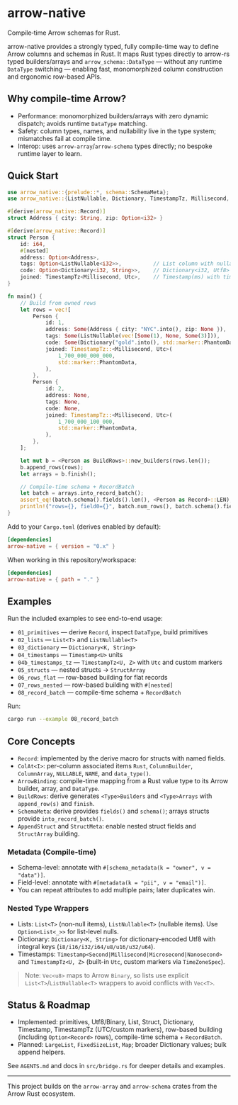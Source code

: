 # arrow-native

Compile‑time Arrow schemas for Rust.

arrow-native provides a strongly typed, fully compile-time way to define Arrow columns and schemas in Rust.
It maps Rust types directly to arrow-rs typed builders/arrays and `arrow_schema::DataType` — without any
runtime `DataType` switching — enabling fast, monomorphized column construction and ergonomic row-based APIs.

## Why compile-time Arrow?

- Performance: monomorphized builders/arrays with zero dynamic dispatch; avoids runtime `DataType` matching.
- Safety: column types, names, and nullability live in the type system; mismatches fail at compile time.
- Interop: uses `arrow-array`/`arrow-schema` types directly; no bespoke runtime layer to learn.

## Quick Start

```rust
use arrow_native::{prelude::*, schema::SchemaMeta};
use arrow_native::{ListNullable, Dictionary, TimestampTz, Millisecond, Utc};

#[derive(arrow_native::Record)]
struct Address { city: String, zip: Option<i32> }

#[derive(arrow_native::Record)]
struct Person {
    id: i64,
    #[nested]
    address: Option<Address>,
    tags: Option<ListNullable<i32>>,          // List column with nullable items
    code: Option<Dictionary<i32, String>>,    // Dictionary<i32, Utf8>
    joined: TimestampTz<Millisecond, Utc>,    // Timestamp(ms) with timezone (UTC)
}

fn main() {
    // Build from owned rows
    let rows = vec![
        Person {
            id: 1,
            address: Some(Address { city: "NYC".into(), zip: None }),
            tags: Some(ListNullable(vec![Some(1), None, Some(3)])),
            code: Some(Dictionary("gold".into(), std::marker::PhantomData)),
            joined: TimestampTz::<Millisecond, Utc>(
                1_700_000_000_000,
                std::marker::PhantomData,
            ),
        },
        Person {
            id: 2,
            address: None,
            tags: None,
            code: None,
            joined: TimestampTz::<Millisecond, Utc>(
                1_700_000_100_000,
                std::marker::PhantomData,
            ),
        },
    ];

    let mut b = <Person as BuildRows>::new_builders(rows.len());
    b.append_rows(rows);
    let arrays = b.finish();

    // Compile-time schema + RecordBatch
    let batch = arrays.into_record_batch();
    assert_eq!(batch.schema().fields().len(), <Person as Record>::LEN);
    println!("rows={}, field0={}", batch.num_rows(), batch.schema().field(0).name());
}
```

Add to your `Cargo.toml` (derives enabled by default):

```toml
[dependencies]
arrow-native = { version = "0.x" }
```

When working in this repository/workspace:

```toml
[dependencies]
arrow-native = { path = "." }
```

## Examples

Run the included examples to see end-to-end usage:

- `01_primitives` — derive `Record`, inspect `DataType`, build primitives
- `02_lists` — `List<T>` and `ListNullable<T>`
- `03_dictionary` — `Dictionary<K, String>`
- `04_timestamps` — `Timestamp<U>` units
- `04b_timestamps_tz` — `TimestampTz<U, Z>` with `Utc` and custom markers
- `05_structs` — nested structs → `StructArray`
- `06_rows_flat` — row-based building for flat records
- `07_rows_nested` — row-based building with `#[nested]`
- `08_record_batch` — compile-time schema + `RecordBatch`

Run:

```bash
cargo run --example 08_record_batch
```

## Core Concepts

- `Record`: implemented by the derive macro for structs with named fields.
- `ColAt<I>`: per-column associated items `Rust`, `ColumnBuilder`, `ColumnArray`, `NULLABLE`, `NAME`, and `data_type()`.
- `ArrowBinding`: compile-time mapping from a Rust value type to its Arrow builder, array, and `DataType`.
- `BuildRows`: derive generates `<Type>Builders` and `<Type>Arrays` with `append_row(s)` and `finish`.
- `SchemaMeta`: derive provides `fields()` and `schema()`; arrays structs provide `into_record_batch()`.
- `AppendStruct` and `StructMeta`: enable nested struct fields and `StructArray` building.

### Metadata (Compile-time)

- Schema-level: annotate with `#[schema_metadata(k = "owner", v = "data")]`.
- Field-level: annotate with `#[metadata(k = "pii", v = "email")]`.
- You can repeat attributes to add multiple pairs; later duplicates win.

### Nested Type Wrappers

- Lists: `List<T>` (non-null items), `ListNullable<T>` (nullable items). Use `Option<List<_>>` for list-level nulls.
- Dictionary: `Dictionary<K, String>` for dictionary-encoded Utf8 with integral keys (`i8/i16/i32/i64/u8/u16/u32/u64`).
- Timestamps: `Timestamp<Second|Millisecond|Microsecond|Nanosecond>` and `TimestampTz<U, Z>` (built-in `Utc`, custom markers via `TimeZoneSpec`).

> Note: `Vec<u8>` maps to Arrow `Binary`, so lists use explicit `List<T>`/`ListNullable<T>` wrappers to avoid
> conflicts with `Vec<T>`.

## Status & Roadmap

- Implemented: primitives, Utf8/Binary, List, Struct, Dictionary<String>, Timestamp, TimestampTz (UTC/custom markers),
  row-based building (including `Option<Record>` rows), compile-time schema + `RecordBatch`.
- Planned: `LargeList`, `FixedSizeList`, `Map`; broader Dictionary values; bulk append helpers.

See `AGENTS.md` and docs in `src/bridge.rs` for deeper details and examples.

---

This project builds on the `arrow-array` and `arrow-schema` crates from the Arrow Rust ecosystem.

